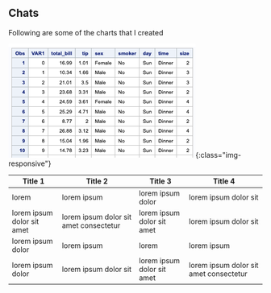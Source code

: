 ## Chats

Following are some of the charts that I created

![tips-dataset](/images/visualize-with-sas/00-tips-dataset.png){:class="img-responsive"}


Title 1 | Title 2 | Title 3 | Title 4
--- | --- | --- | ---
lorem | lorem ipsum | lorem ipsum dolor | lorem ipsum dolor sit
lorem ipsum dolor sit amet | lorem ipsum dolor sit amet consectetur | lorem ipsum dolor sit amet | lorem ipsum dolor sit
lorem ipsum dolor | lorem ipsum | lorem | lorem ipsum
lorem ipsum dolor | lorem ipsum dolor sit | lorem ipsum dolor sit amet | lorem ipsum dolor sit amet consectetur
